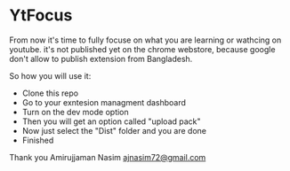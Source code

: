 # YtFocus

From now it's time to fully focuse on what you are learning or wathcing on youtube. it's not published yet on the chrome webstore, because google don't allow to publish extension from Bangladesh.


So how you will use it:

- Clone this repo
- Go to your exntesion managment dashboard
- Turn on the dev mode option
- Then you will get an option called "upload pack"
- Now just select the "Dist" folder and you are done
- Finished

Thank you
Amirujjaman Nasim
ajnasim72@gmail.com

